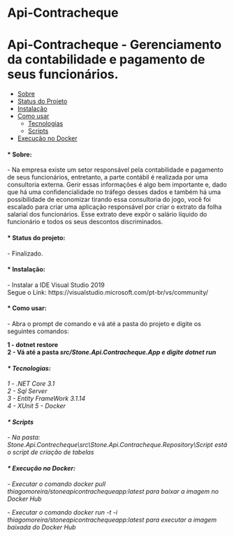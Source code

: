 # Api-Contracheque

# Api-Contracheque -  Gerenciamento da contabilidade e pagamento de seus funcionários.

<!--ts-->
   * [Sobre](#Sobre)
   * [Status do Projeto](#Status)
   * [Instalação](#instalacao)
   * [Como usar](#como-usar)
      * [Tecnologias](#Tecnologias)
      * [Scripts](#Scripts)      
   * [Execução no Docker](#Docker)      
<!--te-->

<h4>* Sobre: </h4>

<p> - Na empresa existe um setor responsável pela contabilidade e pagamento de seus funcionários, entretanto, a parte contábil é realizada por uma consultoria externa. Gerir essas informações é algo bem importante e, dado que há uma confidencialidade no tráfego desses dados e também há uma possibilidade de economizar tirando essa consultoria do jogo, você foi escalado para criar uma aplicação responsável por criar o extrato da folha salarial dos funcionários. Esse extrato deve expôr o salário líquido do funcionário e todos os seus descontos discriminados.</p>

<h4>* Status do projeto: </h4>

<p> - Finalizado.</p>

<h4>* Instalação: </h4>

<p> - Instalar a IDE Visual Studio 2019 <br> Segue o Link: https://visualstudio.microsoft.com/pt-br/vs/community/</p>

<h4>* Como usar: </h4>

<p> - Abra o prompt de comando e vá até a pasta do projeto e digite os seguintes comandos:</p>

<b> 1 - dotnet restore </b><br>
<b> 2 - Vá até a pasta <i>src/Stone.Api.Contracheque.App<i> e digite dotnet run </b><br>
  
<h4>* Tecnologias: </h4>
<p>
  1 - .NET Core 3.1 <br>
  2 - Sql Server <br>
  3 - Entity FrameWork 3.1.14<br>   
  4 - XUnit
  5 - Docker
</p>

<h4>* Scripts</h4>

<p> - Na pasta: <i>Stone.Api.Contrecheque\src\Stone.Api.Contracheque.Repository\Script</i> está o script de criação de tabelas</p>

<h4>* Execução no Docker: </h4>

<p> - Executar o comando <i>docker pull thiagomoreira/stoneapicontrachequeapp:latest</i> para baixar a imagem no Docker Hub</p>
<p> - Executar o comando <i>docker run -t -i thiagomoreira/stoneapicontrachequeapp:latest</i> para executar a imagem baixada do Docker Hub</p>
